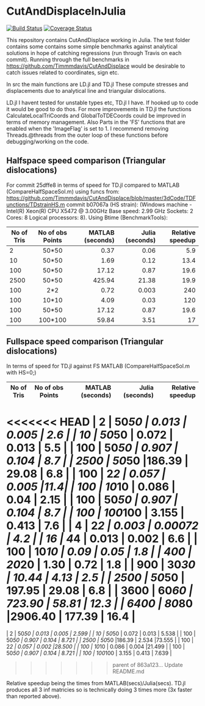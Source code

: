 # CutAndDisplaceInJulia

[![Build Status](https://travis-ci.com/Timmmdavis/CutAndDisplaceJulia.svg?token=1HhESyMNyqzV8R22Pqq6&branch=master)](https://travis-ci.com/Timmmdavis/CutAndDisplaceJulia)
[![Coverage Status](https://codecov.io/gh/Timmmdavis/CutAndDisplaceJulia/branch/master/graph/badge.svg?token=IbbZ8n4385)](https://codecov.io/gh/Timmmdavis/CutAndDisplaceJulia)

This repository contains CutAndDisplace working in Julia. 
The test folder contains some contains some simple benchmarks against analytical solutions in hope of catching regressions (run through Travis on each commit). Running through the full benchmarks in https://github.com/Timmmdavis/CutAndDisplace would be desirable to catch issues related to coordinates, sign etc. 

In src the main functions are 
LD.jl 
and 
TD.jl
These compute stresses and displacements due to analytical line and triangular dislocations. 

LD.jl I havent tested for unstable types etc, TD.jl I have. If hooked up to code it would be good to do thos. 
For more improvements in TD.jl the functions CalculateLocalTriCoords and GlobalToTDECoords could be improved in terms of memory management. Also Parts in the 'FS' functions that are enabled when the 'ImageFlag' is set to 1. 
I recommend removing Threads.@threads from the outer loop of these functions before debugging/working on the code.  

## Halfspace speed comparison (Triangular dislocations)

For commit 25dffe8 in terms of speed for TD.jl compared to MATLAB (CompareHalfSpaceSol.m) using funcs from: https://github.com/Timmmdavis/CutAndDisplace/blob/master/3dCode/TDFunctions/TDstrainHS.m commit b07067a  (HS strain):
(Windows machine - Intel(R) Xeon(R) CPU X5472 @ 3.00GHz	Base speed:	2.99 GHz 	Sockets:	2	Cores:	8	Logical processors:	8). Using Btime (BenchmarkTools): 

| No of Tris    | No of obs Points | MATLAB (seconds)  | Julia (seconds) | Relative speedup |
| ------------- |:----------------:| -----------------:| -------------:  | --------------:  |
| 2     | 50*50   |  0.37  |  0.06  |  5.9 |
| 10    | 50*50   |  1.69  |  0.12  | 13.4 |
| 100   | 50*50   | 17.12  |  0.87  | 19.6 |
| 2500  | 50*50   |425.94  | 21.38  | 19.9 |
| 100   | 2*2     |  0.72  |  0.003 | 240     |
| 100   | 10*10   |  4.09  |  0.03  | 120     |
| 100   | 50*50   | 17.12  |  0.87  | 19.6 |
| 100   | 100*100 | 59.84  |  3.51  | 17 |

## Fullspace speed comparison (Triangular dislocations)

In terms of speed for TD.jl against FS MATLAB (CompareHalfSpaceSol.m with HS=0;)

| No of Tris    | No of obs Points | MATLAB (seconds)  | Julia (seconds) | Relative speedup |
| ------------- |:----------------:| -----------------:| -------------:  | --------------:  |
<<<<<<< HEAD
| 2     | 50*50   |  0.013 | 0.005 | 2.6 | 
| 10    | 50*50   |  0.072 | 0.013 | 5.5 | 
| 100   | 50*50   |  0.907 | 0.104 | 8.7 |
| 2500  | 50*50   |186.39  | 29.08 | 6.8 |
| 100   | 2*2     |  0.057 | 0.005 |11.4|
| 100   | 10*10   |  0.086 | 0.04 | 2.15 |
| 100   | 50*50   |  0.907 | 0.104 | 8.7 |
| 100   | 100*100 |  3.155 | 0.413 | 7.6 |
| 4     | 2*2     |   0.003 |   0.00072 | 4.2  | 
| 16    | 4*4     |   0.013 |   0.002   | 6.6  | 
| 100   | 10*10   |   0.09 |   0.05    | 1.8  |
| 400   | 20*20   |   1.30 |   0.72    | 1.8  |
| 900   | 30*30   |  10.44 |   4.13    | 2.5  |
| 2500  | 50*50   | 197.95 |  29.08    | 6.8  |
| 3600  | 60*60   | 723.90 |  58.81    | 12.3 |
| 6400  | 80*80   |2906.40 | 177.39    | 16.4 |
=======
| 2     | 50*50   |  0.013 | 0.005 | 2.599 | 
| 10    | 50*50   |  0.072 | 0.013 | 5.538 | 
| 100   | 50*50   |  0.907 | 0.104 | 8.721 |
| 2500  | 50*50   |186.39  | 2.534 |73.555 |
| 100   | 2*2     |  0.057 | 0.002 |28.500 |
| 100   | 10*10   |  0.086 | 0.004 |21.499 |
| 100   | 50*50   |  0.907 | 0.104 | 8.721 |
| 100   | 100*100 |  3.155 | 0.413 | 7.639 |
>>>>>>> parent of 863a123... Update README.md

Relative speedup being the times from MATLAB(secs)/Julia(secs).
TD.jl produces all 3 inf matricies so is technically doing 3 times more (3x faster than reported above).  
